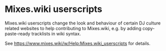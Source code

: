 # Mixes.wiki userscripts

Mixes.wiki userscripts change the look and behaviour of certain DJ culture related websites to help contributing to Mixes.wiki, e.g. by adding copy-paste-ready tracklists in wiki syntax.

See https://www.mixes.wiki/w/Help:Mixes.wiki_userscripts for details.
